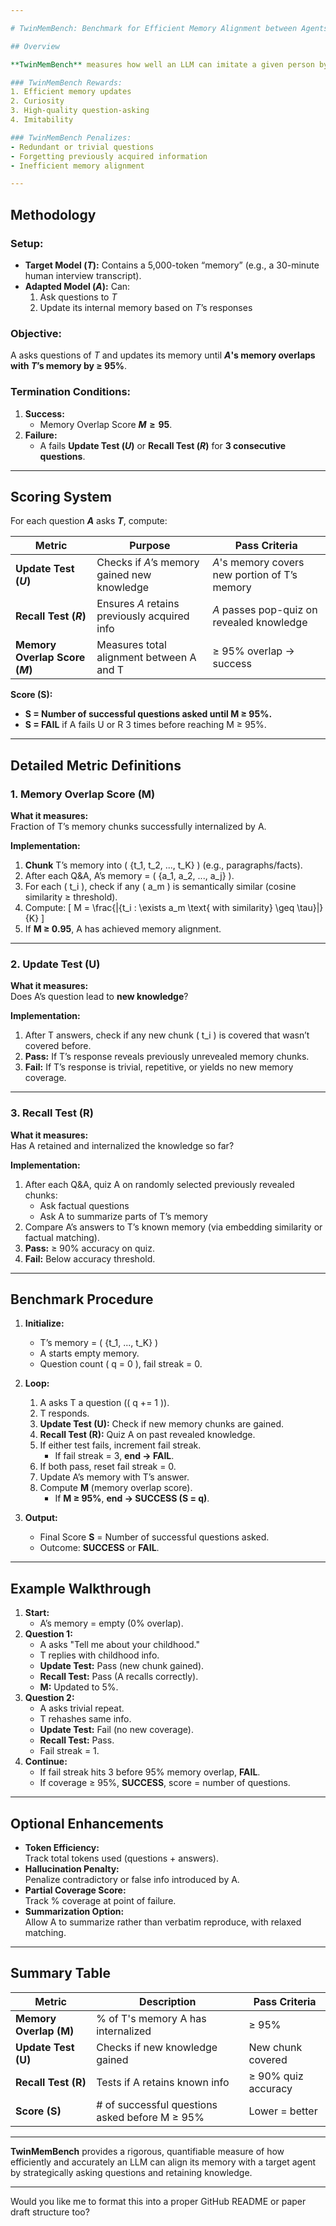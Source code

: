 ```yaml
---

# TwinMemBench: Benchmark for Efficient Memory Alignment between Agents

## Overview

**TwinMemBench** measures how well an LLM can imitate a given person by mapping their memory through efficient questioning and recall.

### TwinMemBench Rewards:
1. Efficient memory updates
2. Curiosity
3. High-quality question-asking
4. Imitability

### TwinMemBench Penalizes:
- Redundant or trivial questions
- Forgetting previously acquired information
- Inefficient memory alignment

---
```


## Methodology

### Setup:
- **Target Model ($T$):** Contains a 5,000-token “memory” (e.g., a 30-minute human interview transcript).
- **Adapted Model ($A$):** Can:
  1. Ask questions to $T$
  2. Update its internal memory based on $T$’s responses

### Objective:
A asks questions of $T$ and updates its memory until **$A$'s memory overlaps with $T$’s memory by ≥ 95%**.

### Termination Conditions:
1. **Success:**  
   - Memory Overlap Score **$M ≥ 95%$**.
2. **Failure:**  
   - A fails **Update Test ($U$)** or **Recall Test ($R$)** for **3 consecutive questions**.

---

## Scoring System

For each question **$A$** asks **$T$**, compute:

| Metric | Purpose | Pass Criteria |
|-------|--------|----------------|
| **Update Test ($U$)** | Checks if $A$’s memory gained new knowledge | $A$'s memory covers new portion of T’s memory |
| **Recall Test ($R$)** | Ensures $A$ retains previously acquired info | $A$ passes pop-quiz on revealed knowledge |
| **Memory Overlap Score ($M$)** | Measures total alignment between A and T | ≥ 95% overlap → success |

**Score (S):**
- **S = Number of successful questions asked until M ≥ 95%.**
- **S = FAIL** if A fails U or R 3 times before reaching M ≥ 95%.

---

## Detailed Metric Definitions

### 1. Memory Overlap Score (M)

**What it measures:**  
Fraction of T’s memory chunks successfully internalized by A.

**Implementation:**
1. **Chunk** T’s memory into \( \{t_1, t_2, ..., t_K\} \) (e.g., paragraphs/facts).
2. After each Q&A, A’s memory = \( \{a_1, a_2, ..., a_j\} \).
3. For each \( t_i \), check if any \( a_m \) is semantically similar (cosine similarity ≥ threshold).
4. Compute:
   \[
   M = \frac{|\{t_i : \exists a_m \text{ with similarity} \geq \tau\}|}{K}
   \]
5. If **M ≥ 0.95**, A has achieved memory alignment.

---

### 2. Update Test (U)

**What it measures:**  
Does A’s question lead to **new knowledge**?

**Implementation:**
1. After T answers, check if any new chunk \( t_i \) is covered that wasn’t covered before.
2. **Pass:** If T’s response reveals previously unrevealed memory chunks.
3. **Fail:** If T’s response is trivial, repetitive, or yields no new memory coverage.

---

### 3. Recall Test (R)

**What it measures:**  
Has A retained and internalized the knowledge so far?

**Implementation:**
1. After each Q&A, quiz A on randomly selected previously revealed chunks:
   - Ask factual questions
   - Ask A to summarize parts of T’s memory
2. Compare A’s answers to T’s known memory (via embedding similarity or factual matching).
3. **Pass:** ≥ 90% accuracy on quiz.
4. **Fail:** Below accuracy threshold.

---

## Benchmark Procedure

1. **Initialize:**
   - T’s memory = \( \{t_1, ..., t_K\} \)
   - A starts empty memory.
   - Question count \( q = 0 \), fail streak = 0.

2. **Loop:**
   1. A asks T a question (\( q += 1 \)).
   2. T responds.
   3. **Update Test (U):** Check if new memory chunks are gained.
   4. **Recall Test (R):** Quiz A on past revealed knowledge.
   5. If either test fails, increment fail streak.  
      - If fail streak = 3, **end → FAIL**.
   6. If both pass, reset fail streak = 0.
   7. Update A’s memory with T’s answer.
   8. Compute **M** (memory overlap score).
      - If **M ≥ 95%**, **end → SUCCESS (S = q)**.
3. **Output:**
   - Final Score **S** = Number of successful questions asked.
   - Outcome: **SUCCESS** or **FAIL**.

---

## Example Walkthrough

1. **Start:**  
   - A’s memory = empty (0% overlap).
2. **Question 1:**  
   - A asks "Tell me about your childhood."
   - T replies with childhood info.
   - **Update Test:** Pass (new chunk gained).  
   - **Recall Test:** Pass (A recalls correctly).
   - **M:** Updated to 5%.
3. **Question 2:**  
   - A asks trivial repeat.
   - T rehashes same info.
   - **Update Test:** Fail (no new coverage).
   - **Recall Test:** Pass.
   - Fail streak = 1.
4. **Continue:**  
   - If fail streak hits 3 before 95% memory overlap, **FAIL**.
   - If coverage ≥ 95%, **SUCCESS**, score = number of questions.

---

## Optional Enhancements

- **Token Efficiency:**  
  Track total tokens used (questions + answers).
- **Hallucination Penalty:**  
  Penalize contradictory or false info introduced by A.
- **Partial Coverage Score:**  
  Track % coverage at point of failure.
- **Summarization Option:**  
  Allow A to summarize rather than verbatim reproduce, with relaxed matching.

---

## Summary Table

| Metric | Description | Pass Criteria |
|-------|-------------------------------|----------------|
| **Memory Overlap (M)** | % of T's memory A has internalized | ≥ 95% |
| **Update Test (U)** | Checks if new knowledge gained | New chunk covered |
| **Recall Test (R)** | Tests if A retains known info | ≥ 90% quiz accuracy |
| **Score (S)** | # of successful questions asked before M ≥ 95% | Lower = better |

---

**TwinMemBench** provides a rigorous, quantifiable measure of how efficiently and accurately an LLM can align its memory with a target agent by strategically asking questions and retaining knowledge.

---

Would you like me to format this into a proper GitHub README or paper draft structure too?